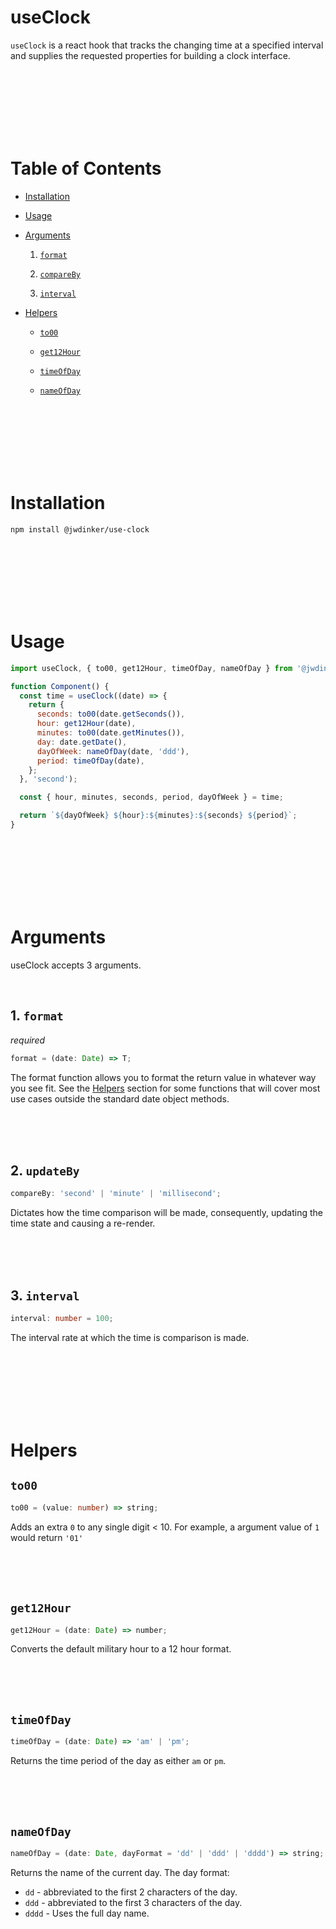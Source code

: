 # useClock

`useClock` is a react hook that tracks the changing time at a specified interval and supplies the requested properties for building a clock interface.

<br><br><br><br><br><br>

# Table of Contents

- [Installation](#Installation)
- [Usage](#Usage)
  <br>
- [Arguments](#Arguments)

  1. [`format`](#1.-format)

  2. [`compareBy`](#2.-compareBy)

  3. [`interval`](#3.-interval)

- [Helpers](#Helpers)

  - [`to00`](#to00)

  - [`get12Hour`](#get12Hour)

  - [`timeOfDay`](#timeOfDay)

  - [`nameOfDay`](#nameOfDay)

<br><br><br><br><br><br>

# Installation

```
npm install @jwdinker/use-clock
```

<br><br><br><br><br><br>

# Usage

```jsx
import useClock, { to00, get12Hour, timeOfDay, nameOfDay } from '@jwdinker/use-clock';

function Component() {
  const time = useClock((date) => {
    return {
      seconds: to00(date.getSeconds()),
      hour: get12Hour(date),
      minutes: to00(date.getMinutes()),
      day: date.getDate(),
      dayOfWeek: nameOfDay(date, 'ddd'),
      period: timeOfDay(date),
    };
  }, 'second');

  const { hour, minutes, seconds, period, dayOfWeek } = time;

  return `${dayOfWeek} ${hour}:${minutes}:${seconds} ${period}`;
}
```

<br><br><br><br><br><br>

# Arguments

useClock accepts 3 arguments.

<br>

## 1. `format`

_required_

```ts
format = (date: Date) => T;
```

The format function allows you to format the return value in whatever way you see fit. See the [Helpers](#Helpers) section for some functions that will cover most use cases outside the standard date object methods.

<br><br><br>

## 2. `updateBy`

```ts
compareBy: 'second' | 'minute' | 'millisecond';
```

Dictates how the time comparison will be made, consequently, updating the time state and causing a re-render.

<br><br><br>

## 3. `interval`

```ts
interval: number = 100;
```

The interval rate at which the time is comparison is made.

<br><br><br><br><br><br>

# Helpers

## `to00`

```ts
to00 = (value: number) => string;
```

Adds an extra `0` to any single digit < 10. For example, a argument value of `1` would return `'01'`

<br><br><br>

## `get12Hour`

```ts
get12Hour = (date: Date) => number;
```

Converts the default military hour to a 12 hour format.

<br><br><br>

## `timeOfDay`

```ts
timeOfDay = (date: Date) => 'am' | 'pm';
```

Returns the time period of the day as either `am` or `pm`.

<br><br><br>

## `nameOfDay`

```ts
nameOfDay = (date: Date, dayFormat = 'dd' | 'ddd' | 'dddd') => string;
```

Returns the name of the current day. The day format:

- `dd` - abbreviated to the first 2 characters of the day.
- `ddd` - abbreviated to the first 3 characters of the day.
- `dddd` - Uses the full day name.

<br><br><br>
